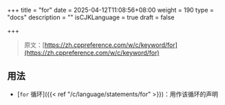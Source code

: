 +++
title = "for"
date = 2025-04-12T11:08:56+08:00
weight = 190
type = "docs"
description = ""
isCJKLanguage = true
draft = false

+++

> 原文：[https://zh.cppreference.com/w/c/keyword/for](https://zh.cppreference.com/w/c/keyword/for)

## 用法

- [`for` 循环]({{< ref "/c/language/statements/for" >}})：用作该循环的声明
